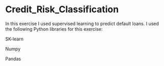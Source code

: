 # Credit_Risk_Classification
 In this exercise I used supervised learning to predict default loans. I used the following Python libraries for this exercise: 

SK-learn

Numpy

Pandas

